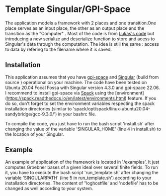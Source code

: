 # Template Singular/GPI-Space

The application models a framework with 2 places and one transition.One place serves as an input place, the other as an output place and the transition as the "Computer" . Most of  the code is from [Lukas's code](https://github.com/singular-gpispace/framework) but introducing a new serialize and deserialize function  to store and acess to Singular's data through the computation. The idea is still the same : access to data by refering to the filename where it is saved.

## Installation

This application assumes that you have [gpi-space](http://www.gpi-space.de/) and [Singular](https://github.com/Singular/Singular) (build from source )  operational on your machine. The code have been tested on Ubuntu 20.04 Focal Fossa with Singular version 4.3.0 and gpi-space 22.06. I recommend to install gpi-space via [Spack](https://spack.io/) using the [environment] (https://spack.readthedocs.io/en/latest/environments.html) feature. If you do so, don't forget to set the environment variables respecting the spack installation directories (similar to 'spack/opt/spack/linux-ubuntu20.04-sandybridge/gcc-9.3.0/') in your bashrc file.

To compile the code, you just have to run the bash script 'install.sh' after changing the value of the variable 'SINGULAR_HOME' (line 4 in install.sh) to the location of your Singular.

## Example

An example of application of the framework is located in '/examples'. It just computes Groebner bases  of a given ideal over several finite fields. To run it, you have to execute the bash script 'run_template.sh' after changing the variable 'SINGULARPATH' (line 5 in run_template.sh') according to your installation directories. The content of "loghostfile' and 'nodefile' has to be changed as well according to your system.
